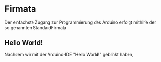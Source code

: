 # Firmata

Der einfachste Zugang zur Programmierung des Arduino erfolgt mithilfe der so genannten StandardFirmata

## Hello World!

Nachdem wir mit der Arduino-IDE "Hello World!" geblinkt haben, 